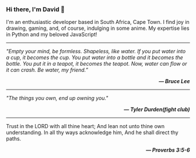 
### Hi there, I'm David 👋

I'm an enthusiastic developer based in South Africa, Cape Town. I find joy in drawing, gaming, and, of course, indulging in some anime. My expertise lies in Python and my beloved JavaScript!

<hr/>
<i>"Empty your mind, be formless. Shapeless, like water. If you put water into a cup, it becomes the cup. You put water into a bottle and it becomes the bottle. You put it in a teapot, it becomes the teapot. Now, water can flow or it can crash. Be water, my friend.”</i>

<p align="right"><i><b>― Bruce Lee</b></i></p>

<hr/>
<p align="left">
<i>"The things you own, end up owning you."</i>
</p>
<p align="right"><i><b>― Tyler Durden(fight club)</b></i></p>

<hr/>
<p align="left">
Trust in the LORD with all thine heart; And lean not unto thine own understanding. In all thy ways acknowledge him, And he shall direct thy paths.
</p>
<p align="right"><i><b>― Proverbs 3:5-6</b></i></p>
